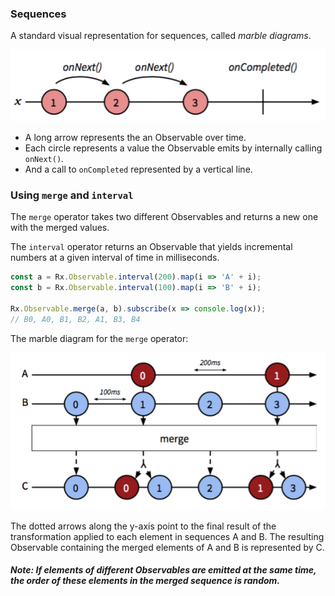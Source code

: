 ### Sequences

A standard visual representation for sequences, called *marble diagrams*.

![image](https://github.com/evturn/rxjs-md/blob/master/assets/images/001.png)

* A long arrow represents the an Observable over time.
* Each circle represents a value the Observable emits by internally calling `onNext()`.
* And a call to `onCompleted` represented by a vertical line.

### Using `merge` and `interval`

The `merge` operator takes two different Observables and returns a new one with the merged values.

The `interval` operator returns an Observable that yields incremental numbers at a given interval of time in milliseconds.

```javascript
const a = Rx.Observable.interval(200).map(i => 'A' + i);
const b = Rx.Observable.interval(100).map(i => 'B' + i);

Rx.Observable.merge(a, b).subscribe(x => console.log(x));
// B0, A0, B1, B2, A1, B3, B4
```

The marble diagram for the `merge` operator:

![image](https://github.com/evturn/rxjs-md/blob/master/assets/images/002.png)

The dotted arrows along the y-axis point to the final result of the transformation applied to each element in sequences A and B. The resulting Observable containing the merged elements of A and B is represented by C. 

##### Note: If elements of different Observables are emitted at the same time, the order of these elements in the merged sequence is random.